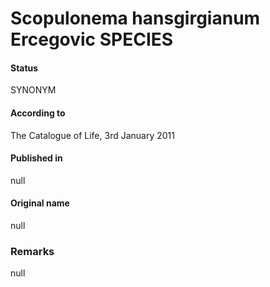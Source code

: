 Scopulonema hansgirgianum Ercegovic SPECIES
=======

#### Status
SYNONYM

#### According to
The Catalogue of Life, 3rd January 2011

#### Published in
null

#### Original name
null

### Remarks
null